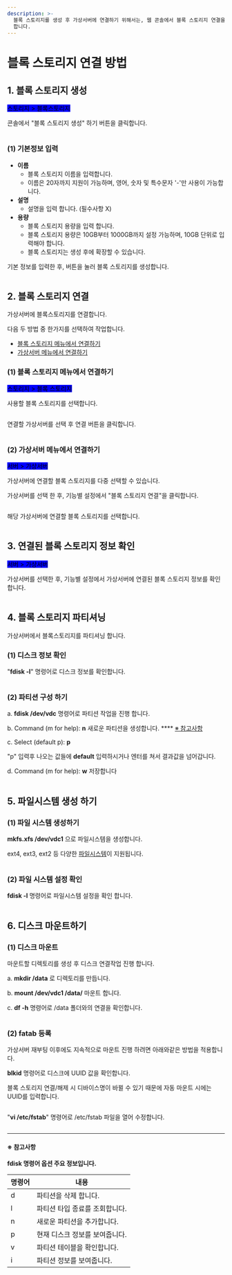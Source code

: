 ```yaml
---
description: >-
  블록 스토리지를 생성 후 가상서버에 연결하기 위해서는, 웹 콘솔에서 블록 스토리지 연결을 한 뒤, shell에서 직접 mount 해줘야
  합니다.
---
```


# 블록 스토리지 연결 방법

## 1. 블록 스토리지 생성

<mark style="background-color:blue;">스토리지 > 블록스토리지</mark>

콘솔에서 "블록 스토리지 생성" 하기 버튼을 클릭합니다.&#x20;

<figure><img src="https://filesystem.cafe24.com/hosting/cloud_service/2020/02/25/41ac07ee9268cd42ccbf69d32d97f979_1582609005.png" alt=""><figcaption></figcaption></figure>

####

### (1) 기본정보 입력

* **이름**&#x20;
  * 블록 스토리지 이름을 입력합니다.&#x20;
  * 이름은 20자까지 지원이 가능하며, 영어, 숫자 및 특수문자 '-'만 사용이 가능합니다.
* **설명**
  * 설명을 입력 합니다. (필수사항 X)
* **용량**
  * 블록 스토리지 용량을 입력 합니다.
  * 블록 스토리지 용량은 10GB부터 1000GB까지 설정 가능하며, 10GB 단위로 입력해야 합니다.
  * 블록 스토리지는 생성 후에 확장할 수 있습니다.

기본 정보를 입력한 후, 버튼을 눌러 블록 스토리지를 생성합니다.

<figure><img src="https://filesystem.cafe24.com/hosting/cloud_service/2020/02/25/9d87136fb5f2b06931a5be93a95a9514_1582609015.png" alt=""><figcaption></figcaption></figure>







## 2. 블록 스토리지 연결

가상서버에 블록스토리지를 연결합니다.

다음 두 방법 중 한가지를 선택하여 작업합니다.&#x20;

* [블록 스토리지 메뉴에서 연결하기](connect.md#1-1)
* [가상서버 메뉴에서 연결하기](connect.md#2)



### (1) 블록 스토리지 메뉴에서 연결하기

<mark style="background-color:blue;">스토리지 > 블록 스토리지</mark>

사용할 블록 스토리지를 선택합니다.

<figure><img src="https://filesystem.cafe24.com/hosting/cloud_service/2020/02/25/e89113233aecba29ee5436576aaca613_1582610550.png" alt=""><figcaption></figcaption></figure>

연결할 가상서버를 선택 후 연결 버튼을 클릭합니다.   &#x20;

<figure><img src="https://filesystem.cafe24.com/hosting/cloud_service/2020/02/25/6ef175bc2dae6690243e3aae3f77a20f_1582610559.png" alt=""><figcaption></figcaption></figure>

&#x20;



### (2) 가상서버 메뉴에서 연결하기

<mark style="background-color:blue;">서버 > 가상서버</mark>

가상서버에 연결할 블록 스토리지를 다중 선택할 수 있습니다.

가상서버를 선택 한 후, 기능별 설정에서 "블록 스토리지 연결"을 클릭합니다.

<figure><img src="https://filesystem.cafe24.com/hosting/cloud_service/2022/04/06/b5cc91ff5efcb6d572b567d0be1899f3_1649204634.png" alt=""><figcaption></figcaption></figure>

해당 가상서버에 연결할 블록 스토리지를 선택합니다.

<figure><img src="https://filesystem.cafe24.com/hosting/cloud_service/2022/04/06/e94d60aa010026ee32c5540027005f72_1649204643.png" alt=""><figcaption></figcaption></figure>

&#x20;



## 3. 연결된 블록 스토리지 정보 확인

<mark style="background-color:blue;">서버 > 가상서버</mark>&#x20;

가상서버를 선택한 후, 기능별 설정에서 가상서버에 연결된 블록 스토리지 정보를 확인합니다.&#x20;

<figure><img src="https://filesystem.cafe24.com/hosting/cloud_service/2022/04/06/d16209ff28135764c9efc82bd24da73e_1649204654.png" alt=""><figcaption></figcaption></figure>

#### &#x20;





## 4. 블록 스토리지 파티셔닝

가상서버에서 블록스토리지를 파티셔닝 합니다.

### (1) 디스크 정보 확인

"**fdisk -l**" 명령어로 디스크 정보를 확인합니다.

<figure><img src="https://filesystem.cafe24.com/hosting/cloud_service/2020/02/25/e4b0c787449220fe43719c686ac97bf4_1582616476.png" alt=""><figcaption></figcaption></figure>

&#x20;



### (2) 파티션 구성 하기

a. **fdisk /dev/vdc** 명령어로 파티션 작업을 진행 합니다.

b. Command (m for help): **n** 새로운 파티션을 생성합니다. **** [※ 참고사항](connect.md#undefined-2)

c. Select (default p): **p**

"p" 입력후 나오는 값들에 **default** 입력하시거나 엔터를 쳐서 결과값을 넘어갑니다.

d. Command (m for help): **w** 저장합니다

<figure><img src="https://filesystem.cafe24.com/hosting/cloud_service/2020/02/25/2cbb06a4c1911c3f05b1be4d6f61d940_1582615835.png" alt=""><figcaption></figcaption></figure>







## 5. 파일시스템 생성 하기

### (1) 파일 시스템 생성하기

&#x20;**mkfs.xfs /dev/vdc1** 으로 파일시스템을 생성합니다.

ext4, ext3, ext2 등 다양한 [파일시스템](https://ko.wikipedia.org/wiki/%ED%8C%8C%EC%9D%BC\_%EC%8B%9C%EC%8A%A4%ED%85%9C)이 지원됩니다.

<figure><img src="https://filesystem.cafe24.com/hosting/cloud_service/2020/02/25/a10ca426909aa13566046d2abdd062cf_1582615876.png" alt=""><figcaption></figcaption></figure>

&#x20;



### (2) 파일 시스템 설정 확인

**fdisk -l** 명령어로 파일시스템 설정을 확인 합니다.

<figure><img src="https://filesystem.cafe24.com/hosting/cloud_service/2020/02/25/6cd40129232bf892f13a2a29272e7b79_1582615890.png" alt=""><figcaption></figcaption></figure>

## 6. 디스크 마운트하기

### (1) 디스크 마운트

마운트할 디렉토리를 생성 후 디스크 연결작업 진행 합니다.&#x20;

a. **mkdir /data** 로 디렉토리를 만듭니다.

b. **mount /dev/vdc1 /data/** 마운트 합니다.&#x20;

c. **df -h** 명령어로 /data 폴더와의 연결을 확인합니다.&#x20;

<figure><img src="https://filesystem.cafe24.com/hosting/cloud_service/2020/02/26/16b8627f2dbcae14a160d1a5098de915_1582705375.png" alt=""><figcaption></figcaption></figure>





### (2) fatab 등록

가상서버 재부팅 이후에도 지속적으로 마운트 진행 하려면 아래와같은 방법을 적용합니다.

**blkid** 명령어로 디스크에 UUID 값을 확인합니다.

블록 스토리지 연결/해제 시 디바이스명이 바뀔 수 있기 때문에 자동 마운트 시에는 UUID를 입력합니다.

<figure><img src="https://filesystem.cafe24.com/hosting/cloud_service/2020/02/25/2dde6068fc54381d4df02102a825a52c_1582616280.png" alt=""><figcaption></figcaption></figure>

"**vi /etc/fstab**" 명령어로 /etc/fstab 파일을 열어 수정합니다.&#x20;

<figure><img src="https://filesystem.cafe24.com/hosting/cloud_service/2020/02/25/ff319ddb1635041b836ad6e424dfc464_1582616012.png" alt=""><figcaption></figcaption></figure>

****

#### **※ 참고사항**

**fdisk 명령어 옵션 주요 정보입니다.**

| 명령어 | 내용                |
| --- | ----------------- |
| d   | 파티션을 삭제 합니다.      |
| l   | 파티션 타입 종료를 조회합니다. |
| n   | 새로운 파티션을 추가합니다.   |
| p   | 현재 디스크 정보를 보여줍니다. |
| v   | 파티션 테이블을 확인합니다.   |
| i   | 파티션 정보를 보여줍니다.    |
